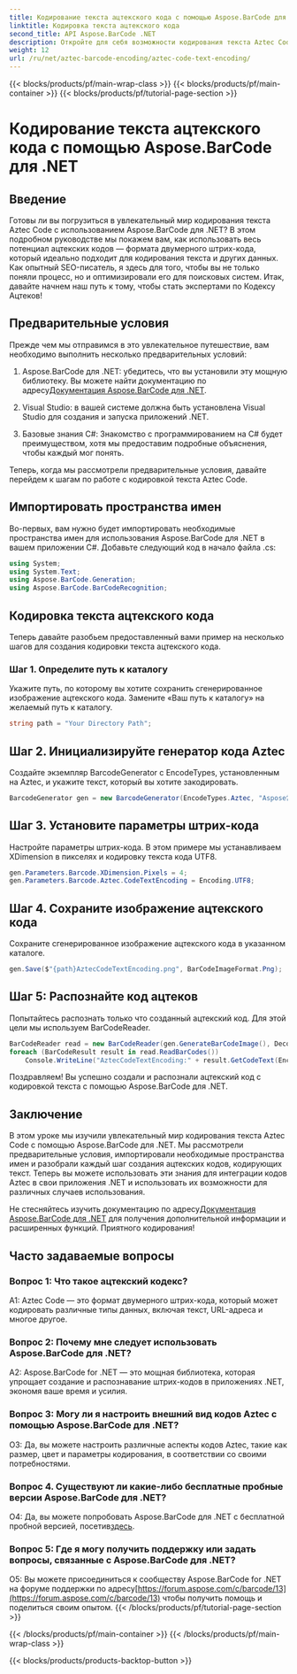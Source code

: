 ```yaml
---
title: Кодирование текста ацтекского кода с помощью Aspose.BarCode для .NET
linktitle: Кодировка текста ацтекского кода
second_title: API Aspose.BarCode .NET
description: Откройте для себя возможности кодирования текста Aztec Code с помощью Aspose.BarCode для .NET. Узнайте, как создавать и распознавать ацтекские коды в ваших приложениях .NET.
weight: 12
url: /ru/net/aztec-barcode-encoding/aztec-code-text-encoding/
---
```


{{< blocks/products/pf/main-wrap-class >}}
{{< blocks/products/pf/main-container >}}
{{< blocks/products/pf/tutorial-page-section >}}

# Кодирование текста ацтекского кода с помощью Aspose.BarCode для .NET

## Введение

Готовы ли вы погрузиться в увлекательный мир кодирования текста Aztec Code с использованием Aspose.BarCode для .NET? В этом подробном руководстве мы покажем вам, как использовать весь потенциал ацтекских кодов — формата двумерного штрих-кода, который идеально подходит для кодирования текста и других данных. Как опытный SEO-писатель, я здесь для того, чтобы вы не только поняли процесс, но и оптимизировали его для поисковых систем. Итак, давайте начнем наш путь к тому, чтобы стать экспертами по Кодексу Ацтеков!

## Предварительные условия

Прежде чем мы отправимся в это увлекательное путешествие, вам необходимо выполнить несколько предварительных условий:

1.  Aspose.BarCode для .NET: убедитесь, что вы установили эту мощную библиотеку. Вы можете найти документацию по адресу[Документация Aspose.BarCode для .NET](https://reference.aspose.com/barcode/net/).

2. Visual Studio: в вашей системе должна быть установлена Visual Studio для создания и запуска приложений .NET.

3. Базовые знания C#: Знакомство с программированием на C# будет преимуществом, хотя мы предоставим подробные объяснения, чтобы каждый мог понять.

Теперь, когда мы рассмотрели предварительные условия, давайте перейдем к шагам по работе с кодировкой текста Aztec Code.

## Импортировать пространства имен

Во-первых, вам нужно будет импортировать необходимые пространства имен для использования Aspose.BarCode для .NET в вашем приложении C#. Добавьте следующий код в начало файла .cs:

```csharp
using System;
using System.Text;
using Aspose.BarCode.Generation;
using Aspose.BarCode.BarCodeRecognition;
```

## Кодировка текста ацтекского кода

Теперь давайте разобьем предоставленный вами пример на несколько шагов для создания кодировки текста ацтекского кода.

### Шаг 1. Определите путь к каталогу

Укажите путь, по которому вы хотите сохранить сгенерированное изображение ацтекского кода. Замените «Ваш путь к каталогу» на желаемый путь к каталогу.

```csharp
string path = "Your Directory Path";
```

## Шаг 2. Инициализируйте генератор кода Aztec

Создайте экземпляр BarcodeGenerator с EncodeTypes, установленным на Aztec, и укажите текст, который вы хотите закодировать.

```csharp
BarcodeGenerator gen = new BarcodeGenerator(EncodeTypes.Aztec, "Aspose常に先を行く");
```

## Шаг 3. Установите параметры штрих-кода

Настройте параметры штрих-кода. В этом примере мы устанавливаем XDimension в пикселях и кодировку текста кода UTF8.

```csharp
gen.Parameters.Barcode.XDimension.Pixels = 4;
gen.Parameters.Barcode.Aztec.CodeTextEncoding = Encoding.UTF8;
```

## Шаг 4. Сохраните изображение ацтекского кода

Сохраните сгенерированное изображение ацтекского кода в указанном каталоге.

```csharp
gen.Save($"{path}AztecCodeTextEncoding.png", BarCodeImageFormat.Png);
```

## Шаг 5: Распознайте код ацтеков

Попытайтесь распознать только что созданный ацтекский код. Для этой цели мы используем BarCodeReader.

```csharp
BarCodeReader read = new BarCodeReader(gen.GenerateBarCodeImage(), DecodeType.Aztec);
foreach (BarCodeResult result in read.ReadBarCodes())
    Console.WriteLine("AztecCodeTextEncoding:" + result.GetCodeText(Encoding.UTF8));
```

Поздравляем! Вы успешно создали и распознали ацтекский код с кодировкой текста с помощью Aspose.BarCode для .NET.

## Заключение

В этом уроке мы изучили увлекательный мир кодирования текста Aztec Code с помощью Aspose.BarCode для .NET. Мы рассмотрели предварительные условия, импортировали необходимые пространства имен и разобрали каждый шаг создания ацтекских кодов, кодирующих текст. Теперь вы можете использовать эти знания для интеграции кодов Aztec в свои приложения .NET и использовать их возможности для различных случаев использования.

 Не стесняйтесь изучить документацию по адресу[Документация Aspose.BarCode для .NET](https://reference.aspose.com/barcode/net/) для получения дополнительной информации и расширенных функций. Приятного кодирования!

## Часто задаваемые вопросы

### Вопрос 1: Что такое ацтекский кодекс?

A1: Aztec Code — это формат двумерного штрих-кода, который может кодировать различные типы данных, включая текст, URL-адреса и многое другое.

### Вопрос 2: Почему мне следует использовать Aspose.BarCode для .NET?

A2: Aspose.BarCode for .NET — это мощная библиотека, которая упрощает создание и распознавание штрих-кодов в приложениях .NET, экономя ваше время и усилия.

### Вопрос 3: Могу ли я настроить внешний вид кодов Aztec с помощью Aspose.BarCode для .NET?

О3: Да, вы можете настроить различные аспекты кодов Aztec, такие как размер, цвет и параметры кодирования, в соответствии со своими потребностями.

### Вопрос 4. Существуют ли какие-либо бесплатные пробные версии Aspose.BarCode для .NET?

 О4: Да, вы можете попробовать Aspose.BarCode для .NET с бесплатной пробной версией, посетив[здесь](https://releases.aspose.com/).

### Вопрос 5: Где я могу получить поддержку или задать вопросы, связанные с Aspose.BarCode для .NET?

 О5: Вы можете присоединиться к сообществу Aspose.BarCode for .NET на форуме поддержки по адресу[https://forum.aspose.com/c/barcode/13](https://forum.aspose.com/c/barcode/13) чтобы получить помощь и поделиться своим опытом.
{{< /blocks/products/pf/tutorial-page-section >}}

{{< /blocks/products/pf/main-container >}}
{{< /blocks/products/pf/main-wrap-class >}}

{{< blocks/products/products-backtop-button >}}
